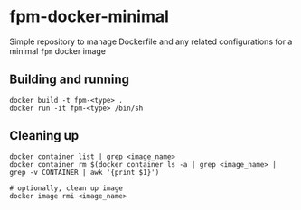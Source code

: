 # fpm-docker-minimal

Simple repository to manage Dockerfile and any related configurations for a minimal `fpm` docker image

## Building and running

```
docker build -t fpm-<type> .
docker run -it fpm-<type> /bin/sh
```

## Cleaning up

```
docker container list | grep <image_name>
docker container rm $(docker container ls -a | grep <image_name> | grep -v CONTAINER | awk '{print $1}')

# optionally, clean up image
docker image rmi <image_name>
```
